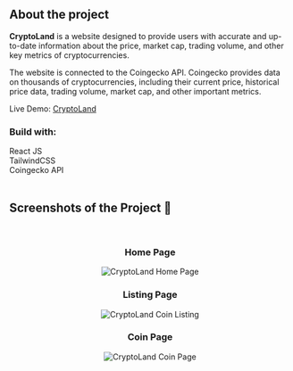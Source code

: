 <h2>About the project</h2>

<p><b>CryptoLand</b> is a website designed to provide users with accurate and up-to-date information about the price, market cap, trading volume, and other key metrics of cryptocurrencies. <br/>

The website is connected to the Coingecko API. Coingecko provides data on thousands of cryptocurrencies, including their current price, historical price data, trading volume, market cap, and other important metrics.
</p>

Live Demo: <a href='https://cryptolland.netlify.app/'>CryptoLand</a>

<h3>Build with:</h3>

React JS <br>
TailwindCSS  <br>
Coingecko API <br>
<br>

<h2>Screenshots of the Project 📸</h2>
<br>

<h3 align='center'>Home Page</h3>
<div align='center'>
<img alt="CryptoLand Home Page" src="https://github.com/itsjainrishi/cryptoland/assets/15385983/96d32fb2-c156-4f70-94d7-df2faba2828d">
</div>

<h3 align='center'>Listing Page</h3>
<div align='center'>
<img alt="CryptoLand Coin Listing" src="https://github.com/itsjainrishi/cryptoland/assets/15385983/d9380b48-c356-4738-bc52-32519ba476ab">
</div>

<h3 align='center'>Coin Page</h3>
<div align='center'>
<img alt="CryptoLand Coin Page" src="https://github.com/itsjainrishi/cryptoland/assets/15385983/e6548ed4-9c2c-4d71-8dfa-58e51f4bb491">
</div>
